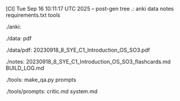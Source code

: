 [CI] Tue Sep 16 10:11:17 UTC 2025 – post-gen tree
.:
anki
data
notes
requirements.txt
tools

./anki:

./data:
pdf

./data/pdf:
20230918_8_SYE_C1_Introduction_OS_SO3.pdf

./notes:
20230918_8_SYE_C1_Introduction_OS_SO3_flashcards.md
BUILD_LOG.md

./tools:
make_qa.py
prompts

./tools/prompts:
critic.md
system.md
